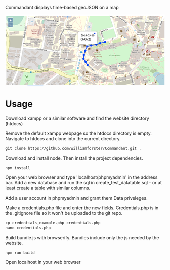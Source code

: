 Commandant displays time-based geoJSON on a map

![Screenshot of application](screenshot.png?raw=true "Screenshot")

# Usage

Download xampp or a similar software and find the website directory (htdocs)

Remove the default xampp webpage so the htdocs directory is empty.
Navigate to htdocs and clone into the current directory.

    git clone https://github.com/williamforster/Commandant.git .

Download and install node.
Then install the project dependencies.

    npm install

Open your web browser and type 'localhost/phpmyadmin' in the address bar. Add a new database and run the sql in create_test_datatable.sql - or at least create a table with similar columns.

Add a user account in phpmyadmin and grant them Data priveleges.

Make a credentials.php file and enter the new fields. Credentials.php is in the .gitignore file so it won't be uploaded to the git repo.

    cp credentials_example.php credentials.php
    nano credentials.php

Build bundle.js with browserify. Bundles include only the js needed by the website.

    npm run build

Open localhost in your web browser
